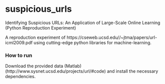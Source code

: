 # suspicious_urls
Identifying Suspicious URLs: An Application of Large-Scale Online Learning (Python Reproduction Experiment)

<p>A reproduction experiment of https://cseweb.ucsd.edu//~jtma/papers/url-icml2009.pdf using cutting-edge python libraries for machine-learning.
</p>

### How to run
<p>
Download the provided data (Matlab) (http://www.sysnet.ucsd.edu/projects/url/#code) and install the necessary dependencies.
</p>
